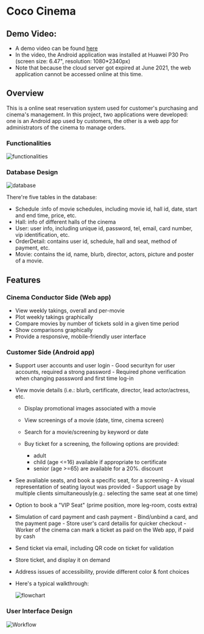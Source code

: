 # Coco Cinema  

## Demo Video:  
* A demo video can be found [here](https://www.youtube.com/watch?v=PxzKoiAHjDQ) 
* In the video, the Android application was installed at Huawei P30 Pro (screen size: 6.47", resolution: 1080*2340px)
* Note that because the cloud server got expired at June 2021, the web application cannot be accessed online at this time.

## Overview
This is a online seat reservation system used for customer's purchasing and cinema's management. In this project, two applications were developed: one is an Android app used by customers, the other is a web app for administrators of the cinema to manage orders.
### Functionalities
![functionalities](https://user-images.githubusercontent.com/88390268/150656318-1d69d43e-b10d-4204-86bc-0ef5094e284b.png)
### Database Design
![database](https://user-images.githubusercontent.com/88390268/150656293-30464d56-df9a-49a9-ab43-fe59f72f05a5.png)

There're five tables in the database:
* Schedule :info of movie schedules, including movie id, hall id, date, start and end time, price, etc.
* Hall: info of different halls of the cinema
* User: user info, including unique id, password, tel, email, card number, vip identification, etc.
* OrderDetail: contains user id, schedule, hall and seat, method of payment, etc.
* Movie: contains the id, name, blurb, director, actors, picture and poster of a movie.
## Features 
### Cinema Conductor Side (Web app)
  * View weekly takings, overall and per-movie
  * Plot weekly takings graphically
  * Compare movies by number of tickets sold in a given time period
  * Show comparisons graphically
  * Provide a responsive, mobile-friendly user interface
### Customer Side (Android app)
  * Support user accounts and user login
        - Good securityn for user accounts, required a strong password
        - Required phone verification when changing passsword and first time log-in
        
  * View movie details (i.e.: blurb, certificate, director, lead actor/actress, etc.
    - Display promotional images associated with a movie
    - View screenings of a movie (date, time, cinema screen)
    - Search for a movie/screening by keyword or date
    - Buy ticket for a screening, the following options are provided:
        
        * adult
        * child (age <=16) available if appropriate to certificate
        * senior (age >=65) are available for a 20%. discount
  * See avaliable seats, and book a specific seat, for a screening
        - A visual representation of seating layout was provided
        - Support usage by multiple clients simultaneously(e.g.: selecting the same seat at one time)
  * Option to book a "VIP Seat" (prime position, more leg-room, costs extra)
  * Simulation of card payment and cash payment
        - Bind/unbind a card, and the payment page
        - Store user's card detailis for quicker checkout
        - Worker of the cinema can mark a ticket as paid on the Web app, if paid by cash
  * Send ticket via email, including QR code on ticket for validation
  * Store ticket, and display it on demand
  * Address issues of accessibility, provide different color & font choices
  * Here's a typical walkthrough:
 
    ![flowchart](https://user-images.githubusercontent.com/88390268/150656302-2fbe1575-3a2a-426c-976c-64938235b78c.png)
  
### User Interface Design
![Workflow](https://user-images.githubusercontent.com/88390268/151466702-880fe987-7fad-481b-bff9-faa108c404f8.png)
 
